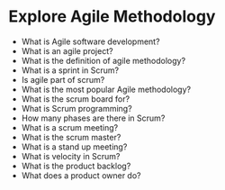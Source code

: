 # Explore Agile Methodology

- What is Agile software development?
- What is an agile project?
- What is the definition of agile methodology?
- What is a sprint in Scrum?
- Is agile part of scrum?
- What is the most popular Agile methodology?
- What is the scrum board for?
- What is Scrum programming?
- How many phases are there in Scrum?
- What is a scrum meeting?
- What is the scrum master?
- What is a stand up meeting?
- What is velocity in Scrum?
- What is the product backlog?
- What does a product owner do?
